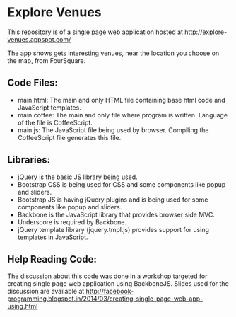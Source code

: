 Explore Venues
==============

This repository is of a single page web application hosted at <http://explore-venues.appspot.com/>

The app shows gets interesting venues, near the location you choose on the map, from FourSquare.

Code Files:
----------

- main.html: The main and only HTML file containing base html code and JavaScript templates.
- main.coffee: The main and only file where program is written. Language of the file is CoffeeScript.
- main.js: The JavaScript file being used by browser. Compiling the CoffeeScript file generates this file.

Libraries:
----------

- jQuery is the basic JS library being used.
- Bootstrap CSS is being used for CSS and some components like popup and sliders.
- Bootstrap JS is having jQuery plugins and is being used for some components like popup and sliders.
- Backbone is the JavaScript library that provides browser side MVC.
- Underscore is required by Backbone.
- jQuery template library (jquery.tmpl.js) provides support for using templates in JavaScript.

Help Reading Code:
------------------

The discussion about this code was done in a workshop targeted for creating single page web application using BackboneJS.
Slides used for the discussion are available at <http://facebook-programming.blogspot.in/2014/03/creating-single-page-web-app-using.html>

